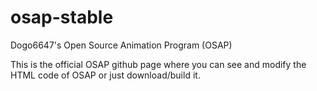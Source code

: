 # osap-stable
Dogo6647's Open Source Animation Program (OSAP)

This is the official OSAP github page where you can see and modify the HTML code of OSAP or just download/build it.
